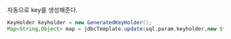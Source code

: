자동으로 key를 생성해준다.
```java
KeyHolder keyholder = new GeneratedKeyHolder();
Map<String,Object> map = jdbcTemplate.update(sql,param,keyholder,new String[]{})

```


